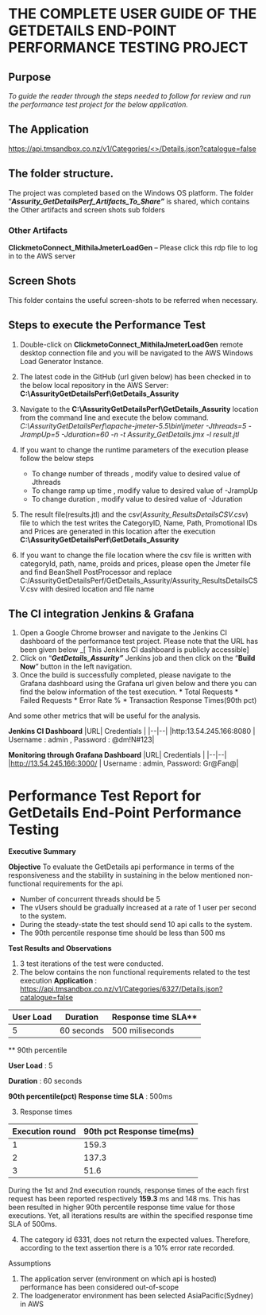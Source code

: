 ﻿

# THE COMPLETE USER GUIDE OF THE GETDETAILS END-POINT PERFORMANCE TESTING PROJECT

## 

## **Purpose**

_To guide the reader through the steps needed to follow for review and run the performance test project for the below application._





## **The Application**

[https://api.tmsandbox.co.nz/v1/Categories/<<categoryId>>/Details.json?catalogue=false](https://api.tmsandbox.co.nz/v1/Categories/%3c%3ccategoryId%3e%3e/Details.json?catalogue=false)




## **The folder structure.**

The project was completed based on the Windows OS platform. The folder “**_Assurity_GetDetailsPerf_Artifacts_To_Share”_** is shared, which contains the Other artifacts and screen shots sub folders




### Other Artifacts

**ClickmetoConnect_MithilaJmeterLoadGen** – Please click this rdp file to log in to the AWS server


## **Screen Shots**

This folder contains the useful screen-shots to be referred when necessary.






## **Steps to execute the Performance Test**

 1. Double-click on **ClickmetoConnect_MithilaJmeterLoadGen** remote desktop connection file and you will be navigated to the AWS Windows Load Generator Instance.
 2. The latest code in the GitHub (url given below) has been checked in to the below local repository in the AWS Server: **C:\AssurityGetDetailsPerf\GetDetails_Assurity**
 3. Navigate to the **C:\AssurityGetDetailsPerf\GetDetails_Assurity** location from the command line and execute the below command.
*C:\AssurityGetDetailsPerf\apache-jmeter-5.5\bin\jmeter -Jthreads=5 -JrampUp=5 -Jduration=60 -n -t Assurity_GetDetails.jmx -l result.jtl*
	
	
 4.  If you want to change the runtime parameters of the execution please follow the below steps
	 * To change number of threads , modify value to desired value of Jthreads
	 * To change ramp up time , modify value to desired value of -JrampUp
	 * To change duration , modify value to desired value of -Jduration 
	
	
	
5.  The result file(results.jtl) and the csv(*Assurity_ResultsDetailsCSV.csv*) file to which the test writes the CategoryID, Name, Path, Promotional IDs and Prices are generated in this location after the execution **C:\AssurityGetDetailsPerf\GetDetails_Assurity**
	
	
6. If you want to change the file location where the csv file is written with categoryId, path, name, proids and prices, please open the Jmeter file and find BeanShell PostProcessor  and replace C:/AssurityGetDetailsPerf/GetDetails_Assurity/Assurity_ResultsDetailsCSV.csv with desired location and file name

 

## The CI integration Jenkins & Grafana

 1. Open a Google Chrome browser and navigate to the Jenkins CI dashboard of the performance test project. Please note that the URL has been given below _[ This Jenkins CI dashboard is publicly accessible]
 2. Click on “**_GetDetails_Assurity”_**  Jenkins job and then click on the “**Build Now**” button in the left navigation.
 3. Once the build is successfully completed, please navigate to the Grafana dashboard using the Grafana url given below and there you can find the below information of the test execution.
		 * Total Requests
		 * Failed Requests
		 * Error Rate %
		 * Transaction Response Times(90th pct)

And some other metrics that will be useful for the analysis.


**Jenkins CI Dashboard**
|URL| Credentials  |
|--|--|
|http:13.54.245.166:8080 | Username : admin     , Password : @dm!N#123|


**Monitoring through Grafana Dashboard**
|URL|  Credentials  |
|--|--|
|http://13.54.245.166:3000/ |  Username : admin, Password: Gr@Fan@|







# Performance Test Report for GetDetails End-Point Performance Testing

**Executive Summary**


**Objective**
To evaluate the GetDetails api performance in terms of the responsiveness and the stability in sustaining in the below mentioned non-functional requirements for the api.

 - Number of concurrent threads should be 5
 - The vUsers should be gradually increased at a rate of 1 user per second to the system.
 - During the steady-state the test should send 10 api calls to the system.
 - The 90th percentile response time should be less than 500 ms

**Test Results and Observations**

1. 3 test iterations of the test were conducted.
2. The below  contains the non functional requirements related to the test execution
**Application** : https://api.tmsandbox.co.nz/v1/Categories/6327/Details.json?catalogue=false

|**User Load**| **Duration** | **Response time SLA**** |
|------------|-------------|---------------------------|
|          5 						| 60 seconds |500 miliseconds

** 90th percentile

**User Load** : 5

**Duration**            : 60 seconds

**90th percentile(pct) Response time SLA** : 500ms

3.  Response times 

|Execution round|  90th pct Response time(ms)|
|---------------------------------------------|--|
|  1                                           |159.3  |
|2|137.3
|3|51.6


During the 1st and 2nd execution rounds, response times of the each first request has been reported respectively **159.3** ms and 148 ms. This has been resulted in higher 90th percentile response time value for those executions. Yet, all iterations results are within the specified response time SLA of 500ms.
	

4. The category id 6331, does not return the expected values. Therefore, according to the text assertion there is a 10% error rate recorded.

Assumptions
1. The application server (environment on which api is hosted) performance has been considered out-of-scope
2. The loadgenerator environment has been selected AsiaPacific(Sydney) in AWS





